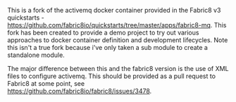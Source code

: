 This is a fork of the activemq docker container provided in the Fabric8 v3 quickstarts - https://github.com/fabric8io/quickstarts/tree/master/apps/fabric8-mq. This fork has been created to provide a demo project to try out various approaches to docker container definition and development lifecycles. Note this isn't a true fork because i've only taken a sub module to create a standalone module.

The major difference between this and the fabric8 version is the use of XML files to configure activemq. This should be provided as a pull request to Fabric8 at some point, see https://github.com/fabric8io/fabric8/issues/3478.

